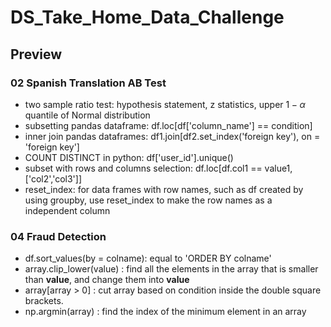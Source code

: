 # DS_Take_Home_Data_Challenge

## Preview

### 02 Spanish Translation AB Test
- two sample ratio test: hypothesis statement, z statistics, upper $1-\alpha$ quantile of Normal distribution
- subsetting pandas dataframe: df.loc[df['column_name'] == condition]
- inner join pandas dataframes: df1.join[df2.set_index('foreign key'), on = 'foreign key']
- COUNT DISTINCT in python: df['user_id'].unique()
- subset with rows and columns selection: df.loc[df.col1 == value1, ['col2','col3']]
- reset_index: for data frames with row names, such as df created by using groupby, use reset_index to make the row names as a independent column

### 04 Fraud Detection
- df.sort_values(by = colname): equal to 'ORDER BY colname'
- array.clip_lower(value) : find all the elements in the array that is smaller than **value**, and change them into **value**
- array[array > 0] : cut array based on condition inside the double square brackets.
- np.argmin(array) : find the index of the minimum element in an array